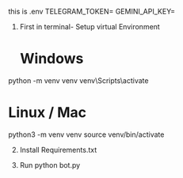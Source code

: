 this is .env
TELEGRAM_TOKEN=
GEMINI_API_KEY=

1. First in terminal- Setup virtual Environment
   # Windows
python -m venv venv
venv\Scripts\activate

# Linux / Mac
python3 -m venv venv
source venv/bin/activate

2. Install Requirements.txt

3. Run python bot.py
